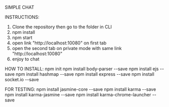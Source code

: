 SIMPLE CHAT

INSTRUCTIONS:
1. Clone the repository then go to the folder in CLI
2. npm install
3. npm start
4. open link "http://localhost:10080" on first tab
5. open the second tab on private mode with same link "http://localhost:10080"
6. enjoy to chat

HOW TO INSTALL:
npm init
npm install body-parser --save
npm install ejs --save
npm install hashmap --save
npm install express --save
npm install socket.io --save


FOR TESTING:
npm install jasmine-core --save
npm install karma --save
npm install karma-jasmine --save
npm install karma-chrome-launcher --save